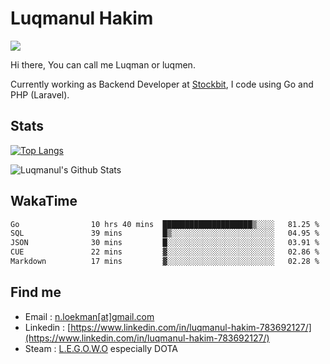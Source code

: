 
# Luqmanul Hakim

![](https://komarev.com/ghpvc/?username=luqman-v1)

Hi there, You can call me Luqman or luqmen.

Currently working as Backend Developer at [Stockbit](https://stockbit.com/), I code using Go and PHP (Laravel).
## Stats

[![Top Langs](https://github-readme-stats.vercel.app/api/top-langs/?username=luqman-v1&layout=compact)](https://github.com/anuraghazra/github-readme-stats)

![Luqmanul's Github Stats](https://github-readme-stats.vercel.app/api?username=luqman-v1&show_icons=true)


## WakaTime 

<!--START_SECTION:waka-->

```txt
Go                10 hrs 40 mins  ████████████████████▒░░░░   81.25 %
SQL               39 mins         █▒░░░░░░░░░░░░░░░░░░░░░░░   04.95 %
JSON              30 mins         █░░░░░░░░░░░░░░░░░░░░░░░░   03.91 %
CUE               22 mins         ▓░░░░░░░░░░░░░░░░░░░░░░░░   02.86 %
Markdown          17 mins         ▓░░░░░░░░░░░░░░░░░░░░░░░░   02.28 %
```

<!--END_SECTION:waka-->


## Find me 

- Email : [n.loekman[at]gmail.com](mailto:n.loekman@gmail.com)
- Linkedin : [https://www.linkedin.com/in/luqmanul-hakim-783692127/](https://www.linkedin.com/in/luqmanul-hakim-783692127/)
- Steam : [L.E.G.O.W.O](https://steamcommunity.com/id/fuukmans) especially DOTA


